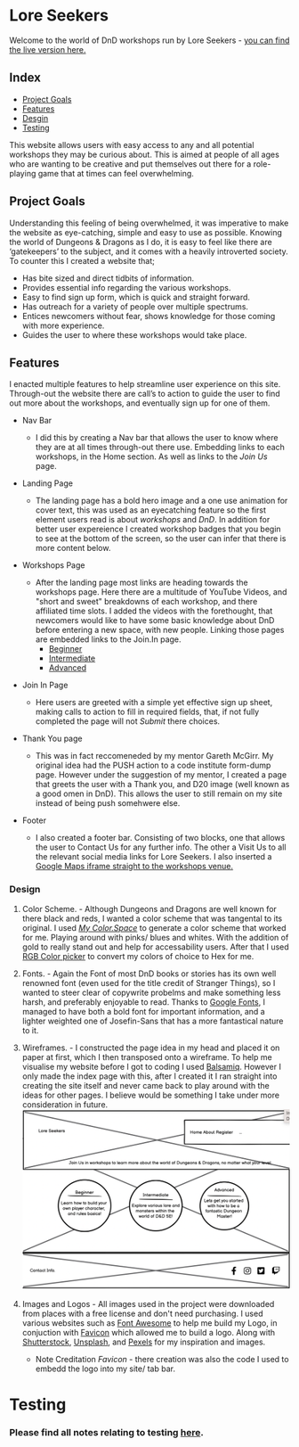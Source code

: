 # Lore Seekers

Welcome to the world of DnD workshops run by Lore Seekers - [you can find the live version here.]() 

## Index

* [Project Goals](#project-goals)
* [Features](#features)
* [Desgin](#design)
* [Testing](#testings)

This website allows users with easy access to any and all potential workshops they may be curious about. This is aimed at people of all ages who are wanting to be creative and put themselves out there for a role-playing game that at times can feel overwhelming. 

## Project Goals

Understanding this feeling of being overwhelmed, it was imperative to make the website as eye-catching, simple and easy to use as possible.
Knowing the world of Dungeons & Dragons as I do, it is easy to feel like there are ‘gatekeepers’ to the subject, and it comes with a heavily introverted society. To counter this I created a website that;
- Has bite sized and direct tidbits of information.
- Provides essential info regarding the various workshops.
- Easy to find sign up form, which is quick and straight forward.
- Has outreach for a variety of people over multiple spectrums.
- Entices newcomers without fear, shows knowledge for those coming with more experience. 
- Guides the user to where these workshops would take place.  

## Features

I enacted multiple features to help streamline user experience on this site. Through-out the website there are call’s to action to guide the user to find out more about the workshops, and eventually sign up for one of them. 

+ Nav Bar 
  * I did this by creating a Nav bar that allows the user to know where they are at all times through-out there use.
  Embedding links to each workshops, in the Home section.
  As well as links to the _Join Us_ page.

+ Landing Page
  * The landing page has a bold hero image and a one use animation for cover text, this was used as an eyecatching feature so the first element users read is about *workshops* and *DnD*. In addition for better user expereience I created workshop badges that you begin to see at the bottom of the screen, so the user can infer that there is more content below.

+ Workshops Page
  * After the landing page most links are heading towards the workshops page. Here there are a multitude of YouTube Videos, and "short and sweet" breakdowns of each workshop, and there affiliated time slots. I added the videos with the forethought, that newcomers would like to have some basic knowledge about DnD before entering a new space, with new people. Linking those pages are embedded links to the Join.In page. 
    * [Beginner](https://youtu.be/BgvHNlgmKro)
    * [Intermediate](https://www.youtube.com/embed/ng8sPnaMLUY)
    * [Advanced](https://www.youtube.com/embed/ANdG2DGm0CQ)

+ Join In Page 
  * Here users are greeted with a simple yet effective sign up sheet, making calls to action to fill in required fields, that, if not fully completed the page will not _Submit_ there choices. 

+ Thank You page 
  * This was in fact reccomeneded by my mentor Gareth McGirr. My original idea had the PUSH action to a code institute form-dump page. However under the suggestion of my mentor, I created a page that greets the user with a Thank you, and D20 image (well known as a good omen in DnD). This allows the user to still remain on my site instead of being push somehwere else. 

+ Footer
  * I also created a footer bar. Consisting of two blocks, one that allows the user to Contact Us for any further info. The other a Visit Us to all the relevant social media links for Lore Seekers. I also inserted a [Google Maps iframe straight to the workshops venue.](https://www.google.com/maps?ll=51.495359,-0.099585&z=15&t=m&hl=en&gl=GB&mapclient=embed&cid=3226506455862106501)

 ### Design
   1. Color Scheme.
    - Although Dungeons and Dragons are well known for there black and reds, I wanted a color scheme that was tangental to its original. I used [*My Color.Space*](https://mycolor.space/?hex=%23EA0661&sub=1) to generate a color scheme that worked for me. Playing around with pinks/ blues and whites. With the addition of gold to really stand out and help for accessability users. After that I used [RGB Color picker](https://rgbacolorpicker.com/hex-to-rgba ) to convert my colors of choice to Hex for me. 

   2. Fonts.
    - Again the Font of most DnD books or stories has its own well renowned font (even used for the title credit of Stranger Things), so I wanted to steer clear of copywrite probelms and make something less harsh, and preferably enjoyable to read. Thanks to [Google Fonts](https://fonts.google.com/), I managed to have both a bold font for important information, and a lighter weighted one of Josefin-Sans that has a more fantastical nature to it. 

   3. Wireframes.
    - I constructed the page idea in my head and placed it on paper at first, which I then transposed onto a wireframe. 
    To help me visualise my website before I got to coding I used [Balsamiq](https://balsamiq.com/wireframes/?gclid=CjwKCAiAwomeBhBWEiwAM43YIKDLVpSTbTPGdANYmNtCBIQFrCBalOw9J1Hy3rXIXJycnkIxDYr8ahoCwtEQAvD_BwE).
    However I only made the index page with this, after I created it I ran straight into creating the site itself and never came back to play around with the ideas for other pages. I believe would be something I take under more consideration in future. 
    ![index page wireframe](documentation/wireframe/index-page-wireframe.png "Index page original idea wireframe")

   4. Images and Logos
    -   All images used in the project were downloaded from places with a free license and don't need purchasing. I used various websites such as [Font Awesome](https://fontawesome.com/icons/dragon?s=solid&f=classic) to help me build my Logo, in conjuction with [Favicon](https://favicon.io/favicon-generator/) which allowed me to build a logo. Along with [Shutterstock](https://www.shutterstock.com/discover/stock-assets-uk-0220?c3apidt=p46848462172&gclid=CjwKCAiAwomeBhBWEiwAM43YIM5L464Bmpb0amVcJtesyh3q18-5F7s_RQoGkoEsgP13dKoUwrTQVRoC3KIQAvD_BwE&gclsrc=aw.ds&kw=free%20images%20download), [Unsplash](https://unsplash.com/), and [Pexels](https://www.pexels.com/) for my inspiration and images.
      * Note Creditation *Favicon* - there creation was also the code I used to embedd the logo into my site/ tab bar. 

# Testing

  ### Please find all notes relating to testing [here](../Lore-Seekers-Project/documentation/testing.md).








